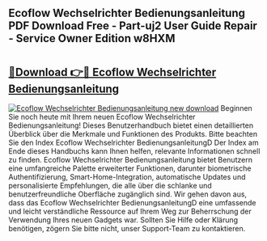 ## Ecoflow Wechselrichter Bedienungsanleitung PDF Download Free - Part-uj2 User Guide Repair - Service Owner Edition w8HXM

# <h2><a href="http://df3v67j.blite.top/?on=Ecoflow+Wechselrichter+Bedienungsanleitung">🔗Download 👉🔴 Ecoflow Wechselrichter Bedienungsanleitung</a></h2>

[![Ecoflow Wechselrichter Bedienungsanleitung new download](https://i.imgur.com/lujVjoI.png)](http://df3v67j.blite.top/?on=Ecoflow+Wechselrichter+Bedienungsanleitung)
Beginnen Sie noch heute mit Ihrem neuen Ecoflow Wechselrichter Bedienungsanleitung! Dieses Benutzerhandbuch bietet einen detaillierten Überblick über die Merkmale und Funktionen des Produkts. Bitte beachten Sie den Index Ecoflow Wechselrichter BedienungsanleitungD Der Index am Ende dieses Handbuchs kann Ihnen helfen, relevante Informationen schnell zu finden. Ecoflow Wechselrichter Bedienungsanleitung bietet Benutzern eine umfangreiche Palette erweiterter Funktionen, darunter biometrische Authentifizierung, Smart-Home-Integration, automatische Updates und personalisierte Empfehlungen, die alle über die schlanke und benutzerfreundliche Oberfläche zugänglich sind. Wir gehen davon aus, dass das Ecoflow Wechselrichter BedienungsanleitungD eine umfassende und leicht verständliche Ressource auf Ihrem Weg zur Beherrschung der Verwendung Ihres neuen Gadgets war. Sollten Sie Hilfe oder Klärung benötigen, zögern Sie bitte nicht, unser Support-Team zu kontaktieren.
